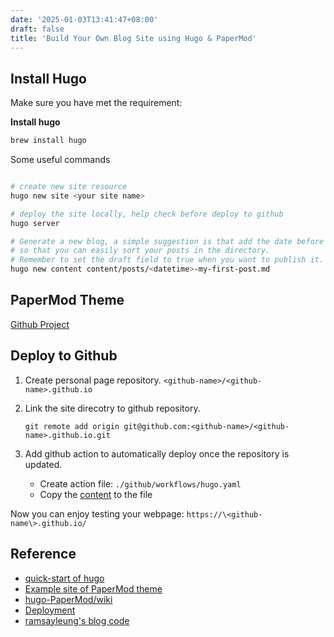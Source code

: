 ```yaml
---
date: '2025-01-03T13:41:47+08:00'
draft: false
title: 'Build Your Own Blog Site using Hugo & PaperMod'
---
```


## Install Hugo

Make sure you have met the requirement:

**Install hugo**

```sh
brew install hugo
```

Some useful commands

```sh

# create new site resource
hugo new site <your site name>

# deploy the site locally, help check before deploy to github
hugo server

# Generate a new blog, a simple suggestion is that add the date before your file name,
# so that you can easily sort your posts in the directory.
# Remember to set the draft field to true when you want to publish it.
hugo new content content/posts/<datetime>-my-first-post.md

```

## PaperMod Theme

[Github Project](https://github.com/adityatelange/hugo-PaperMod)

## Deploy to Github

1. Create personal page repository. `<github-name>/<github-name>.github.io`
2. Link the site direcotry to github repository.

    `git remote add origin git@github.com:<github-name>/<github-name>.github.io.git`

3. Add github action to automatically deploy once the repository is updated.

   - Create action file: `./github/workflows/hugo.yaml`
   - Copy the [content](https://github.com/Genie-Liu/Genie-Liu.github.io/blob/main/.github/workflows/hugo.yaml) to the file

Now you can enjoy testing your webpage: `https://\<github-name\>.github.io/`

## Reference

- [quick-start of hugo](https://gohugo.io/getting-started/quick-start/)
- [Example site of PaperMod theme](https://adityatelange.github.io/hugo-PaperMod/)
- [hugo-PaperMod/wiki](https://github.com/adityatelange/hugo-PaperMod/wiki)
- [Deployment](https://gohugo.io/hosting-and-deployment/hosting-on-github/)
- [ramsayleung's blog code](https://github.com/ramsayleung/ramsayleung.github.io)
